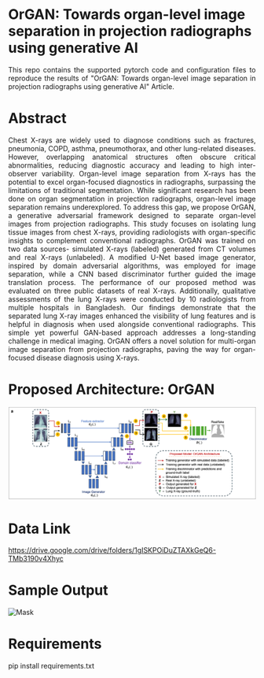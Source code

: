 # OrGAN: Towards organ-level image separation in projection radiographs using generative AI 
<p align="justify"> This repo contains the supported pytorch code and configuration files to reproduce the results of "OrGAN: Towards organ-level image separation in projection radiographs using generative AI" Article. </p>

# Abstract

<p align="justify"> 
Chest X-rays are widely used to diagnose conditions such as fractures, pneumonia, COPD, asthma, pneumothorax, and other lung-related diseases. However, overlapping anatomical structures often obscure critical abnormalities, reducing diagnostic accuracy and leading to high inter-observer variability. Organ-level image separation from X-rays has the potential to excel organ-focused diagnostics in radiographs, surpassing the limitations of traditional segmentation. While significant research has been done on organ segmentation in projection radiographs, organ-level image separation remains underexplored. To address this gap, we propose OrGAN, a generative adversarial framework designed to separate organ-level images from projection radiographs. This study focuses on isolating lung tissue images from chest X-rays, providing radiologists with organ-specific insights to complement conventional radiographs. OrGAN was trained on two data sources- simulated X-rays (labeled) generated from CT volumes and real X-rays (unlabeled). A modified U-Net based image generator, inspired by domain adversarial algorithms, was employed for image separation, while a CNN based discriminator further guided the image translation process. The performance of our proposed method was evaluated on three public datasets of real X-rays. Additionally, qualitative assessments of the lung X-rays were conducted by 10 radiologists from multiple hospitals in Bangladesh. Our findings demonstrate that the separated lung X-ray images enhanced the visibility of lung features and is helpful in diagnosis when used alongside conventional radiographs. This simple yet powerful GAN-based approach addresses a long-standing challenge in medical imaging. OrGAN offers a novel solution for multi-organ image separation from projection radiographs, paving the way for organ-focused disease diagnosis using X-rays.
</p>

# Proposed Architecture: OrGAN
![Architecture](images/OrGAN.png)

# Data Link
https://drive.google.com/drive/folders/1gISKPOiDuZTAXkGeQ6-TMb3190v4Xhyc

# Sample Output 
![Mask](mask.jpg)

# Requirements
pip install requirements.txt
